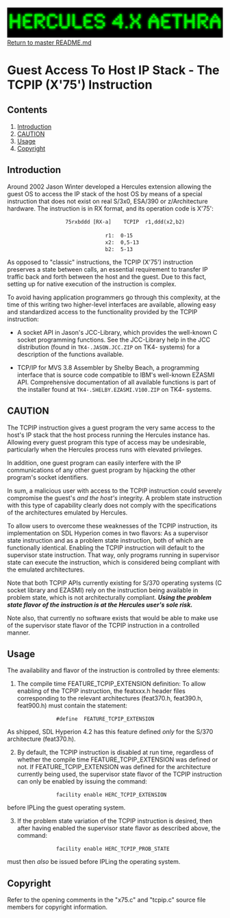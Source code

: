 ![test image](images/image_header_herculesaethra.png)
[Return to master README.md](../README.md)

# Guest Access To Host IP Stack - The TCPIP (X'75') Instruction
## Contents
1. [Introduction](#Introduction)
2. [CAUTION](#CAUTION)
3. [Usage](#Usage)
4. [Copyright](#Copyright)

## Introduction
Around 2002 Jason Winter developed a Hercules extension allowing the guest OS to access the IP stack of the host OS by means of a special instruction that does not exist on real S/3x0, ESA/390 or z/Architecture hardware.  The instruction is in RX format, and its operation code is X'75':
```
                   75rxbddd [RX-a]    TCPIP  r1,ddd(x2,b2)

                                r1:  0-15
                                x2:  0,5-13
                                b2:  5-13
```

As opposed to "classic" instructions, the TCPIP (X'75') instruction preserves a state between calls, an essential requirement to transfer IP traffic back and forth between the host and the guest.  Due to this fact, setting up for native execution of the instruction is complex.

To avoid having application programmers go through this complexity, at the time of this writing two higher-level interfaces are available, allowing easy and standardized access to the functionality provided by the TCPIP instruction:


- A socket API in Jason's JCC-Library, which provides the well-known C socket programming functions.  See the JCC-Library help in the JCC distribution (found in `TK4-.JASON.JCC.ZIP` on TK4- systems) for a description of the functions available.


- TCP/IP for MVS 3.8 Assembler by Shelby Beach, a programming interface that is source code compatible to IBM's well-known EZASMI API.  Comprehensive documentation of all available functions is part of the installer found at `TK4-.SHELBY.EZASMI.V100.ZIP` on TK4- systems.


## CAUTION

The TCPIP instruction gives a guest program the very same access to the host's IP stack that the host process running the Hercules instance has.  Allowing every guest program this type of access may be undesirable, particularly when the Hercules process runs with elevated privileges.

In addition, one guest program can easily interfere with the IP communications of any other guest program by hijacking the other program's socket identifiers.

In sum, a malicious user with access to the TCPIP instruction could severely compromise the guest's _and the host's_ integrity.  A problem state instruction with this type of capability clearly does not comply with the specifications of the architectures emulated by Hercules.

To allow users to overcome these weaknesses of the TCPIP instruction, its implementation on SDL Hyperion comes in two flavors: As a supervisor state instruction and as a problem state instruction, both of which are functionally identical. Enabling the TCPIP instruction will default to the supervisor state instruction.
That way, only programs running in supervisor state can execute the instruction, which is considered being compliant with the emulated architectures.

Note that both TCPIP APIs currently existing for S/370 operating systems (C socket library and EZASMI) rely on the instruction being available in problem state, which is not architecturally compliant.  _**Using the problem state flavor of the instruction is at the Hercules user's sole risk.**_

Note also, that currently no software exists that would be able to make use of the supervisor state flavor of the TCPIP instruction in a controlled manner.

## Usage

The availability and flavor of the instruction is controlled by three elements:

1.  The compile time FEATURE_TCPIP_EXTENSION definition: To allow enabling of the TCPIP instruction, the featxxx.h header files corresponding to the relevant architectures (feat370.h, feat390.h, feat900.h) must contain the statement:
```
                #define  FEATURE_TCPIP_EXTENSION
```
As shipped, SDL Hyperion 4.2 has this feature defined _only_ for the S/370 architecture (feat370.h).

2.  By default, the TCPIP instruction is disabled at run time, regardless of whether the compile time FEATURE_TCPIP_EXTENSION was defined or not.  If FEATURE_TCPIP_EXTENSION was defined for the architecture currently being used, the supervisor state flavor of the TCPIP instruction can only be enabled by issuing the command:
```
                facility enable HERC_TCPIP_EXTENSION
```
before IPLing the guest operating system.


3.  If the problem state variation of the TCPIP instruction is desired, then after having enabled the supervisor state flavor as described above, the command:
```
                facility enable HERC_TCPIP_PROB_STATE
```
must then _also_ be issued before IPLing the operating system.


## Copyright

Refer to the opening comments in the "x75.c" and "tcpip.c" source file members for copyright information.
